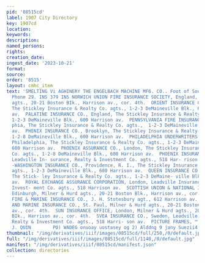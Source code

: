 ```yaml
---
pid: '08515cd'
label: 1907 City Directory
key: 1907cd
location: 
keywords: 
description: 
named_persons: 
rights: 
creation_date: 
ingest_date: '2023-10-21'
format: 
source: 
order: '8515'
layout: cmhc_item
text: 'SMELTING Vi AGHINERY THE ENGELBACH MACHINE MF6. CO.. Foot of South Leiter Ave.,
  Phone 29. INS 379 INS NORWICH UNION FIRE INSURANCE SOCIETY, England, Milner & Hurd
  agts., 20-21 Boston BIk., Harrison av., cor. 4th.  ORIENT INSURANCE CO., Hartford,
  The Stickley Insurance & Realty Co. agts., 1-2-3 DeMaineville Blk., 600 Harrison
  av.  PALATINE INSURANCE CO., England, The Stickley Insurance & Realty Co. agts.,
  1-2-3 DeMaineville Blk., 600 Harrison av.  PENNSYLVANIA FIRE INSURANCE CoO., Philadel-
  phia, The Stickley Insurance & Realty Co. agts.,  1-2-3 DeMaineville Blk., 600 Harrison
  av.  PHENIX INSURANCE CO., Brooklyn, The Stickley Insurance & Realty Co. agts.,
  1-2-8 DeMaineville Blk., 600 Harrison av.  PHILADELPHIA UNDERWRITERS INSURANCE Co.,
  Philadelphia, The Stickley Insurance & Realty Co. agts., 1-2-3 DeMaineville Blk.,
  600 Harrison av.  PHOENIX ASSURANCE CO., London, The Stickley Insurance & Realty
  Co. agts., 1-2-8 DeMaineville Blk., 600 Harrison av.  PHOENIX INSURANCE CoO., Hartford,
  Leadville In- surance, Realty & Investment Co. agts., 518 Har- rison av.  PROVIDENCE
  -WASHINGTON INSURANCE CO., Providence, R. I., The Stickley Insurance & Realty Co.
  agts., 1-2-3 DeMaineville Blk., 600 Harrison av.  QUEEN INSURANCE CO. OF AMERICA,
  The Stick- ley Insurance & Realty Co. agts., 1-2-3 DeMaine- ville Blk., 600 Harrison
  av.  ROYAL EXCHANGE ASSURANCE CORPORATION, London, Leadville Insurance, Realty &
  Invest- ment Co. agts., 518 Harrison av.  SCOTTISH UNION & NATIONAL INSURANCE CO.,
  Edinburgh, Milner & Hurd agts., 20-21 Boston Blk., Harrison av., cor. 4th.  SPRINGFIELD
  FIRE & MARINE INSURANCE CO., J. H. Stotesbury agt., 612 Harrison av.  ST. PAUL FIRE
  AND MARINE INSURANCE CO., St. Paul, Milner & Hurd agts., 20-21 Boston BIkK., Harrison
  av., cor. 4th.  SUN INSURANCE OFFICE, London, Milner & Hurd agts., 20-21 Boston
  BIk., Harrison av., cor. 4th.  SVEA INSURANCE CO., Sweden, Leadville Insur- ance,
  Realty & Investment Co. agts., 518 Harri- son av.  PICTURE FRAMES, ™ sticet''™ J.
  J. QUIN        PO) WADEG onuoay uostasey og 2) Alddng 9 jany Suezii4 '
thumbnail: "/img/derivatives/iiif/images/08515cd/full/250,/0/default.jpg"
full: "/img/derivatives/iiif/images/08515cd/full/1140,/0/default.jpg"
manifest: "/img/derivatives/iiif/08515cd/manifest.json"
collection: directories
---
```

